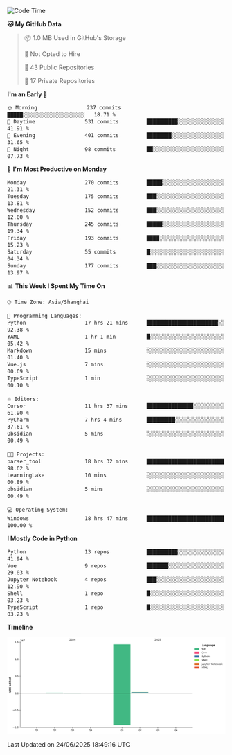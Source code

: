 <!--START_SECTION:waka-->
![Code Time](http://img.shields.io/badge/Code%20Time-431%20hrs%2059%20mins-blue)

**🐱 My GitHub Data** 

> 📦 1.0 MB Used in GitHub's Storage 
 > 
> 🚫 Not Opted to Hire
 > 
> 📜 43 Public Repositories 
 > 
> 🔑 17 Private Repositories 
 > 
**I'm an Early 🐤** 

```text
🌞 Morning                237 commits         █████░░░░░░░░░░░░░░░░░░░░   18.71 % 
🌆 Daytime                531 commits         ██████████░░░░░░░░░░░░░░░   41.91 % 
🌃 Evening                401 commits         ████████░░░░░░░░░░░░░░░░░   31.65 % 
🌙 Night                  98 commits          ██░░░░░░░░░░░░░░░░░░░░░░░   07.73 % 
```
📅 **I'm Most Productive on Monday** 

```text
Monday                   270 commits         █████░░░░░░░░░░░░░░░░░░░░   21.31 % 
Tuesday                  175 commits         ███░░░░░░░░░░░░░░░░░░░░░░   13.81 % 
Wednesday                152 commits         ███░░░░░░░░░░░░░░░░░░░░░░   12.00 % 
Thursday                 245 commits         █████░░░░░░░░░░░░░░░░░░░░   19.34 % 
Friday                   193 commits         ████░░░░░░░░░░░░░░░░░░░░░   15.23 % 
Saturday                 55 commits          █░░░░░░░░░░░░░░░░░░░░░░░░   04.34 % 
Sunday                   177 commits         ███░░░░░░░░░░░░░░░░░░░░░░   13.97 % 
```


📊 **This Week I Spent My Time On** 

```text
🕑︎ Time Zone: Asia/Shanghai

💬 Programming Languages: 
Python                   17 hrs 21 mins      ███████████████████████░░   92.38 % 
YAML                     1 hr 1 min          █░░░░░░░░░░░░░░░░░░░░░░░░   05.42 % 
Markdown                 15 mins             ░░░░░░░░░░░░░░░░░░░░░░░░░   01.40 % 
Vue.js                   7 mins              ░░░░░░░░░░░░░░░░░░░░░░░░░   00.69 % 
TypeScript               1 min               ░░░░░░░░░░░░░░░░░░░░░░░░░   00.10 % 

🔥 Editors: 
Cursor                   11 hrs 37 mins      ███████████████░░░░░░░░░░   61.90 % 
PyCharm                  7 hrs 4 mins        █████████░░░░░░░░░░░░░░░░   37.61 % 
Obsidian                 5 mins              ░░░░░░░░░░░░░░░░░░░░░░░░░   00.49 % 

🐱‍💻 Projects: 
parser_tool              18 hrs 32 mins      █████████████████████████   98.62 % 
LearningLake             10 mins             ░░░░░░░░░░░░░░░░░░░░░░░░░   00.89 % 
obsidian                 5 mins              ░░░░░░░░░░░░░░░░░░░░░░░░░   00.49 % 

💻 Operating System: 
Windows                  18 hrs 47 mins      █████████████████████████   100.00 % 
```

**I Mostly Code in Python** 

```text
Python                   13 repos            ██████████░░░░░░░░░░░░░░░   41.94 % 
Vue                      9 repos             ███████░░░░░░░░░░░░░░░░░░   29.03 % 
Jupyter Notebook         4 repos             ███░░░░░░░░░░░░░░░░░░░░░░   12.90 % 
Shell                    1 repo              █░░░░░░░░░░░░░░░░░░░░░░░░   03.23 % 
TypeScript               1 repo              █░░░░░░░░░░░░░░░░░░░░░░░░   03.23 % 
```



**Timeline**

![Lines of Code chart](https://raw.githubusercontent.com/White1943/White1943/main/assets/bar_graph.png)


 Last Updated on 24/06/2025 18:49:16 UTC
<!--END_SECTION:waka-->
